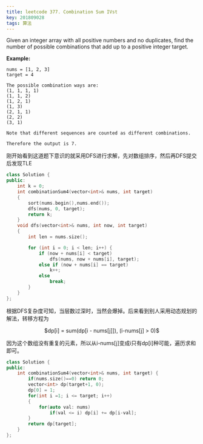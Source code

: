 ```yaml
---
title: leetcode 377. Combination Sum IVst
key: 201809028
tags: 算法
---
```


Given an integer array with all positive numbers and no duplicates, find the number of possible combinations that add up to a positive integer target.

**Example:**

```
nums = [1, 2, 3]
target = 4

The possible combination ways are:
(1, 1, 1, 1)
(1, 1, 2)
(1, 2, 1)
(1, 3)
(2, 1, 1)
(2, 2)
(3, 1)

Note that different sequences are counted as different combinations.

Therefore the output is 7.
```

刚开始看到这道题下意识的就采用DFS进行求解，先对数组排序，然后再DFS提交后发现TLE

```c++
class Solution {
public:
    int k = 0;
    int combinationSum4(vector<int>& nums, int target)
    {
        sort(nums.begin(),nums.end());
        dfs(nums, 0, target);
        return k;
    }
    void dfs(vector<int>& nums, int now, int target)
    {
        int len = nums.size();

        for (int i = 0; i < len; i++) {
            if (now + nums[i] < target)
                dfs(nums, now + nums[i], target);
            else if (now + nums[i] == target)
                k++;
            else
                break;
        }
    }
};

```

根据DFS复杂度可知，当层数过深时，当然会爆掉。后来看到别人采用动态规划的解法，转移方程为

<center>$dp[i] = sum(dp[i - nums[j]]),  (i-nums[j] > 0)$</center>



因为这个数组没有重复的元素，所以从i-nums[j]变成i只有dp[i]种可能，遍历求和即可。

```c++
class Solution {
public:
    int combinationSum4(vector<int>& nums, int target) {
        if(nums.size()==0) return 0;
        vector<int> dp(target+1, 0);
        dp[0] = 1;
        for(int i =1; i <= target; i++)
        {
            for(auto val: nums)
                if(val <= i) dp[i] += dp[i-val];
        }
        return dp[target];
    }
};
```

